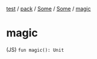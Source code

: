 [test](../../../index.md) / [pack](../../index.md) / [Some](../index.md) / [Some](index.md) / [magic](./magic.md)

# magic

(JS) `fun magic(): Unit`